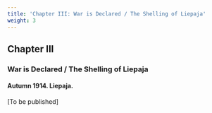 ```yaml
---
title: 'Chapter III: War is Declared / The Shelling of Liepaja'
weight: 3
---
```


## Chapter III
### War is Declared / The Shelling of Liepaja
#### Autumn 1914. Liepaja.

[To be published]
